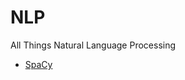 # NLP
All Things Natural Language Processing


- [SpaCy](https://github.com/johnosbb/NLP/tree/main/Spacy)
